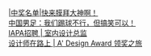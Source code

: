   
[|中奖名单|快来膜拜大神啊！](http://www.dianyue.me/archives/741/nhxq2nd3jirppifj/)  
[中国男足：我们踢球不行，但搞笑可以！](http://www.dianyue.me/archives/642/y9fmjsuvetzpl44e/)  
[IAPA招聘 | 室内设计总监](http://www.dianyue.me/archives/192/ry2mg824yj9ik1me/)  
[设计师在路上 | A&#39; Design Award 领奖之旅](http://www.dianyue.me/archives/337/qmfv9vmjmqt6fvx9/)